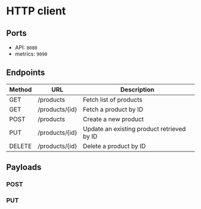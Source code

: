 
# HTTP client

## Ports

- API: `8080`
- metrics: `9090`

## Endpoints

| Method | URL            | Description                                |
|--------|----------------|--------------------------------------------|
| GET    | /products      | Fetch list of products                     |
| GET    | /products/{id} | Fetch a product by ID                      |
| POST   | /products      | Create a new product                       |
| PUT    | /products/{id} | Update an existing product retrieved by ID |
| DELETE | /products/{id} | Delete a product by ID                     |

## Payloads

### POST

### PUT
